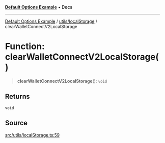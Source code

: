 [**Default Options Example**](../../../README.md) • **Docs**

***

[Default Options Example](../../../modules.md) / [utils/localStorage](../README.md) / clearWalletConnectV2LocalStorage

# Function: clearWalletConnectV2LocalStorage()

> **clearWalletConnectV2LocalStorage**(): `void`

## Returns

`void`

## Source

[src/utils/localStorage.ts:59](https://github.com/bgd-labs/fe-shared/blob/022d31eeb7e61eeffe2ddf65992458f822122ffc/src/utils/localStorage.ts#L59)
